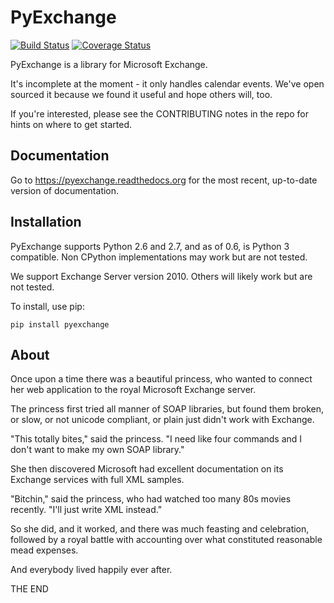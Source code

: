 PyExchange
===================

[![Build Status](https://travis-ci.org/linkedin/pyexchange.svg)](https://travis-ci.org/linkedin/pyexchange) [![Coverage Status](https://coveralls.io/repos/linkedin/pyexchange/badge.png?branch=master)](https://coveralls.io/r/linkedin/pyexchange?branch=master)

PyExchange is a library for Microsoft Exchange.

It's incomplete at the moment - it only handles calendar events. We've open sourced it because we found it useful and hope others will, too.

If you're interested, please see the CONTRIBUTING notes in the repo for hints on where to get started.

Documentation
-------------

Go to https://pyexchange.readthedocs.org for the most recent, up-to-date version of documentation.

Installation
------------

PyExchange supports Python 2.6 and 2.7, and as of 0.6, is Python 3 compatible. Non CPython implementations may work but are not tested.

We support Exchange Server version 2010. Others will likely work but are not tested.

To install, use pip:

    pip install pyexchange

About
-----

Once upon a time there was a beautiful princess, who wanted to connect her web application to the royal Microsoft Exchange server.

The princess first tried all manner of SOAP libraries, but found them broken, or slow, or not unicode compliant, or plain just didn't work with Exchange.

"This totally bites," said the princess. "I need like four commands and I don't want to make my own SOAP library."

She then discovered Microsoft had excellent documentation on its Exchange services with full XML samples.

"Bitchin," said the princess, who had watched too many 80s movies recently. "I'll just write XML instead."

So she did, and it worked, and there was much feasting and celebration, followed by a royal battle with accounting over what constituted reasonable mead expenses.

And everybody lived happily ever after.

THE END

